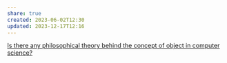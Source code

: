 ```yaml
---
share: true
created: 2023-06-02T12:30
updated: 2023-12-17T12:16
---
```


[Is there any philosophical theory behind the concept of object in computer science?](https://philosophy.stackexchange.com/q/99660/19487)
